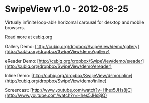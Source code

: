 SwipeView v1.0 - 2012-08-25
============================

Virtually infinite loop-able horizontal carousel for desktop and mobile browsers.

Read more at [cubiq.org](http://cubiq.org/swipeview)

Gallery Demo: [http://cubiq.org/dropbox/SwipeView/demo/gallery](http://cubiq.org/dropbox/SwipeView/demo/gallery)

eReader Demo: [http://cubiq.org/dropbox/SwipeView/demo/ereader](http://cubiq.org/dropbox/SwipeView/demo/ereader)

Inline Demo: [http://cubiq.org/dropbox/SwipeView/demo/inline](http://cubiq.org/dropbox/SwipeView/demo/inline)

Screencast: [http://www.youtube.com/watch?v=Hhes5JHs8jQ](http://www.youtube.com/watch?v=Hhes5JHs8jQ)